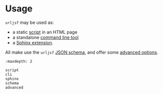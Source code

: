 # Usage

`urljsf` may be used as:

- a static [script](./script.md) in an HTML page
- a standalone [command line tool](./cli.md)
- a [Sphinx extension](./sphinx.md).

All make use the `urljsf` [JSON schema](./schema.rst), and offer some
[advanced options](./advanced.md).

```{toctree}
:maxdepth: 2

script
cli
sphinx
schema
advanced
```
